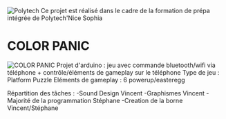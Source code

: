![Polytech](http://www.polytechnice.fr/jahia/jsp/jahia/templates/inc/img/polytech_nicesophia.png)
Ce projet est réalisé dans le cadre de la formation de prépa intégrée de Polytech'Nice Sophia
# COLOR PANIC 
![COLOR PANIC](https://image.noelshack.com/fichiers/2018/04/2/1516706919-title-screen.png)
Projet d'arduino : jeu avec commande bluetooth/wifi via téléphone + contrôle/éléments de gameplay sur le téléphone 
                   Type de jeu : Platform Puzzle
                   Eléments de gameplay : 6 powerup/easteregg

Répartition des tâches : -Sound Design Vincent
                         -Graphismes Vincent
                         -Majorité de la programmation Stéphane
                         -Creation de la borne Vincent/Stéphane
